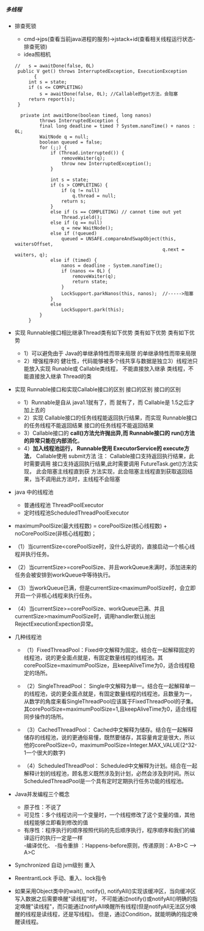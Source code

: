 ##### 多线程
- 排查死锁
   - cmd->jps(查看当前java进程的服务)->jstack+id(查看相关线程运行状态-排查死锁)
   - idea照相机
   
   ```
   //   s = awaitDone(false, 0L)
    public V get() throws InterruptedException, ExecutionException
          {
        int s = state;
        if (s <= COMPLETING)
            s = awaitDone(false, 0L); //Callable的get方法，会阻塞
        return report(s);
    }

     private int awaitDone(boolean timed, long nanos)
            throws InterruptedException {
            final long deadline = timed ? System.nanoTime() + nanos : 0L;
            WaitNode q = null;
            boolean queued = false;
            for (;;) {
                if (Thread.interrupted()) {
                    removeWaiter(q);
                    throw new InterruptedException();
                }
    
                int s = state;
                if (s > COMPLETING) {
                    if (q != null)
                        q.thread = null;
                    return s;
                }
                else if (s == COMPLETING) // cannot time out yet
                    Thread.yield();
                else if (q == null)
                    q = new WaitNode();
                else if (!queued)
                    queued = UNSAFE.compareAndSwapObject(this, waitersOffset,
                                                         q.next = waiters, q);
                else if (timed) {
                    nanos = deadline - System.nanoTime();
                    if (nanos <= 0L) {
                        removeWaiter(q);
                        return state;
                    }
                    LockSupport.parkNanos(this, nanos);  //----->阻塞
                }
                else
                    LockSupport.park(this);
            }
        }
    ```

- 实现 Runnable接口相比继承Thread类有如下优势 类有如下优势 类有如下优势
   - 1）可以避免由于 Java的单继承特性而带来局限 的单继承特性而带来局限 
   - 2）增强程序的 健壮性，代码能够被多个线共享与数据是独立3）线程池只能放入实现 Runable或 Callable类线程，
   不能直接放入继承 类线程，不能直接放入继承 Thread的类
- 实现 Runnable接口和实现Callable接口的区别 接口的区别 接口的区别
   - 1）Runnable是自从 java1.1就有了，而 就有了，而 Callable是 1.5之后才加上去的 
   - 2）实现 Callable接口的任务线程能返回执行结果，而实现 Runnable接口的任务线程不能返回结果 接口的任务线程不能返回结果 
   - 3）Callable接口的 **call()方法允许抛出异,而 Runnable接口的 run()方法的异常只能在内部消化**，
   -  4）**加入线程池运行， Runnable使用 ExecutorService的 execute方法**，
   Callable使用 submit方法 注： Callable接口支持返回执行结果，此时需要调用 接口支持返回执行结果,此时需要调用 FutureTask.get()方法实现，
   此会阻塞主线程直到获 方法实现，此会阻塞主线程直到获取返回结果，当不调用此方法时，主线程不会阻塞
- java 中的线程池
   - 普通线程池 ThreadPoolExecutor
   - 定时线程池ScheduledThreadPoolExecutor
   

-  maximumPoolSize(最大线程数) = corePoolSize(核心线程数) + noCorePoolSize(非核心线程数)；
 
  - （1）当currentSize<corePoolSize时，没什么好说的，直接启动一个核心线程并执行任务。
 
  - （2）当currentSize>=corePoolSize、并且workQueue未满时，添加进来的任务会被安排到workQueue中等待执行。
 
  - （3）当workQueue已满，但是currentSize<maximumPoolSize时，会立即开启一个非核心线程来执行任务。
 
  - （4）当currentSize>=corePoolSize、workQueue已满、并且currentSize>maximumPoolSize时，调用handler默认抛出RejectExecutionExpection异常。
- 几种线程池
  - （1）FixedThreadPool：Fixed中文解释为固定。结合在一起解释固定的线程池，说的更全面点就是，有固定数量线程的线程池。其corePoolSize=maximumPoolSize，且keepAliveTime为0，适合线程稳定的场所。
 
  - （2）SingleThreadPool： Single中文解释为单一。结合在一起解释单一的线程池，说的更全面点就是，有固定数量线程的线程池，且数量为一，从数学的角度来看SingleThreadPool应该属于FixedThreadPool的子集。其corePoolSize=maximumPoolSize=1,且keepAliveTime为0，适合线程同步操作的场所。
 
  - （3）CachedThreadPool： Cached中文解释为储存。结合在一起解释储存的线程池，说的更通俗易懂，既然要储存，其容量肯定是很大，所以他的corePoolSize=0，maximumPoolSize=Integer.MAX_VALUE(2^32-1一个很大的数字)
 
  - （4）ScheduledThreadPool： Scheduled中文解释为计划。结合在一起解释计划的线程池，顾名思义既然涉及到计划，必然会涉及到时间。所以ScheduledThreadPool是一个具有定时定期执行任务功能的线程池。
   
- Java并发编程三个概念
   - 原子性：不说了
   - 可见性：多个线程访问一个变量时，一个线程修改了这个变量的值，其他线程能够立即看到修改的值
   - 有序性：程序执行的顺序按照代码的先后顺序执行，程序顺序和我们的编译运行的执行一定是一样  
      -编译优化、
      -指令重排 ：Happens-before原则，传递原则：A>B>C  -->  A>C
      
- Synchronized 自动 jvm级别 重入
- ReentrantLock 手动、重入、lock指令

- 如果采用Object类中的wait(), notify(), notifyAll()实现该缓冲区，当向缓冲区写入数据之后需要唤醒"读线程"时，
不可能通过notify()或notifyAll()明确的指定唤醒"读线程"，而只能通过notifyAll唤醒所有线程(但是notifyAll无法区分唤醒的线程是读线程，还是写线程)。
但是，通过Condition，就能明确的指定唤醒读线程。


